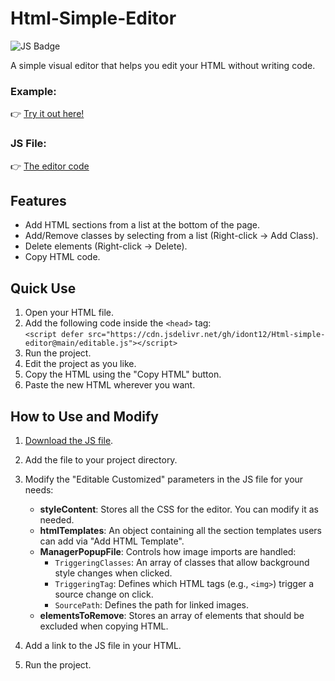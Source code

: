 # Html-Simple-Editor

![JS Badge](https://img.shields.io/badge/JS-code-orange?logo=javascript&logoColor=white)

A simple visual editor that helps you edit your HTML without writing code.

### Example:
👉 [Try it out here!](https://idont12.github.io/Html-simple-editor/Example)

### JS File:
👉 [The editor code](https://github.com/idont12/Html-simple-editor/blob/main/editable.js)

## Features

- Add HTML sections from a list at the bottom of the page.
- Add/Remove classes by selecting from a list (Right-click → Add Class).
- Delete elements (Right-click → Delete).
- Copy HTML code.

## Quick Use

1. Open your HTML file.
2. Add the following code inside the `<head>` tag:  
   `<script defer src="https://cdn.jsdelivr.net/gh/idont12/Html-simple-editor@main/editable.js"></script>`
3. Run the project.
4. Edit the project as you like.
5. Copy the HTML using the "Copy HTML" button.
6. Paste the new HTML wherever you want.

## How to Use and Modify

1. [Download the JS file](https://github.com/idont12/Html-simple-editor/blob/main/editable.js).
2. Add the file to your project directory.
3. Modify the "Editable Customized" parameters in the JS file for your needs:
   - **styleContent**: Stores all the CSS for the editor. You can modify it as needed.
   - **htmlTemplates**: An object containing all the section templates users can add via "Add HTML Template".
   - **ManagerPopupFile**: Controls how image imports are handled:
     - `TriggeringClasses`: An array of classes that allow background style changes when clicked.
     - `TriggeringTag`: Defines which HTML tags (e.g., `<img>`) trigger a source change on click.
     - `SourcePath`: Defines the path for linked images.
   - **elementsToRemove**: Stores an array of elements that should be excluded when copying HTML.

4. Add a link to the JS file in your HTML.
5. Run the project.
